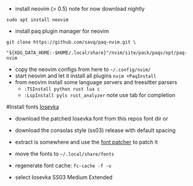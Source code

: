 - install neovim (> 0.5) note for now download nightly
```
sudo apt install neovim
```

- install paq plugin manager for neovim
```
git clone https://github.com/savq/paq-nvim.git \
    "${XDG_DATA_HOME:-$HOME/.local/share}"/nvim/site/pack/paqs/opt/paq-nvim
```

- copy the neovim configs from here to `~/.config/nvim/`
- start neovim and let it install all plugins `nvim +PaqInstall`
- from neovim install some language servers and treesitter parsers 
	- `:TSInstall python rust lua c`
	- `:LspInstall pyls rust_analyzer` note use tab for completion

#Install fonts
[Iosevka](https://github.com/be5invis/Iosevka)
- download the patched Iosevka font from this repos font dir
or 
- download the consolas style (ss03) release with default spacing
- extract is somewhere and use the [font patcher](https://github.com/ryanoasis/nerd-fonts#option-8-patch-your-own-font) to patch it

- move the fonts to `~/.local/share/fonts`
- regenerate font cache: `fc-cache -f -v`
- select Iosevka SS03 Medium Extended

